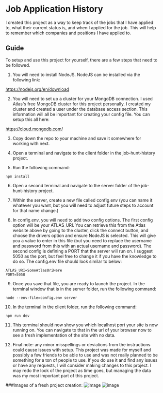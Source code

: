 # Job Application History

 I created this project as a way to keep track of the jobs that I have applied to, what their current status is, and when I applied for the job. This will help to remember which companies and positions I have applied to.

## Guide

 To setup and use this project for yourself, there are a few steps that need to be followed.

 1) You will need to install NodeJS. NodeJS can be installed via the following link:

 https://nodejs.org/en/download

 2) You will need to set up a cluster for your MongoDB connection. I used Atlas's free MongoDB cluster for this project personally. I created my cluster and created a user under the database access section. This information will all be important for creating your config file. You can setup this all here:

 https://cloud.mongodb.com/

 3) Copy down the repo to your machine and save it somewhere for working with next.

 4) Open a terminal and navigate to the client folder in the job-hunt-history project.

 5) Run the following command:

 ```
 npm install
 ```

 6) Open a second terminal and navigate to the server folder of the job-hunt-history project.

 7) Within the server, create a new file called config.env (you can name it whatever you want, but you will need to adjust future steps to account for that name change.)

 8) In config.env, you will need to add two config options. The first config option will be your ATLAS_URI. You can retrieve this from the Atlas website above by going to the cluster, click the connect button, and choose the drivers option and ensure NodeJS is selected. This will give you a value to enter in this file (but you need to replace the username and password from this with an actual username and password). The second config is defining a PORT that the server will run on. I suggest 5050 as the port, but feel free to change it if you have the knowledge to do so. The config.env file should look similar to below:

 ```
 ATLAS_URI=SomeAtlasUriHere
 PORT=5050
 ```

 9) Once you save that file, you are ready to launch the project. In the terminal window that is in the server folder, run the following command:

 ```
 node --env-file=config.env server
 ```

 10) In the terminal in the client folder, run the following command:

 ```
 npm run dev
 ```

 11) This terminal should now show you which localhost port your site is now running on. You can navigate to that in the url of your browser now to see a fresh implementation of the site with no data.

 12) Final note: any minor misspellings or deviations from the instructions could cause issues with setup. This project was made for myself and possibly a few friends to be able to use and was not really planned to be something for a ton of people to use. If you do use it and find any issues or have any requests, I will consider making changes to this project. I may redo the look of the project as time goes, but managing the data was my most important part of this project.


###Images of a fresh project creation:
![image](https://github.com/user-attachments/assets/0363ed62-2d4b-442c-8aab-05f49cc11bbe)
![image](https://github.com/user-attachments/assets/d075d92f-6b07-422a-838a-e0d51bc6285b)

